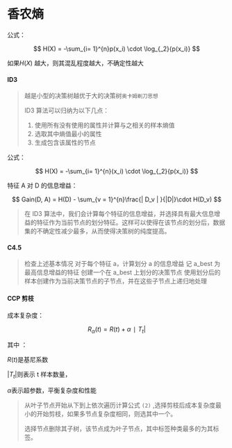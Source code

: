 # 香农熵

公式：

$$
H(X) = -\sum_{i= 1}^{n}p(x_i) \cdot \log_{_2}{p(x_i)}
$$

如果$H(X)$ 越大，则其混乱程度越大，不确定性越大

#### ID3

> 越是小型的决策树越优于大的决策树`奥卡姆剃刀思想`
> 
> ID3 算法可以归纳为以下几点：
> 
> 1. 使用所有没有使用的属性并计算与之相关的样本熵值
> 2. 选取其中熵值最小的属性
> 3. 生成包含该属性的节点

公式：

$$
H(X) = -\sum_{i= 1}^{n}(x_i) \cdot \log_{_2}{p(x_i)}
$$

特征 A 对 D 的信息增益：

$$
Gain(D, A) = H(D) - \sum_{v = 1}^{n}\frac{| D_v | }{|D|}\cdot H(D_v)
$$

> 在 ID3 算法中，我们会计算每个特征的信息增益，并选择具有最大信息增益的特征作为当前节点的划分特征。这样可以使得在该节点的划分后，数据集的不确定性减少最多，从而使得决策树的纯度提高。

#### C4.5

> 检查上述基本情况
> 对于每个特征 a，计算划分 a 的信息增益
> 记 a_best 为最高信息增益的特征
> 创建一个在 a_best 上划分的决策节点
> 使用划分后的样本创建作为当前决策节点的子节点，并在这些子节点上递归地处理

#### CCP 剪枝

成本复杂度：

$$
R_α(t)=R(t)+α∣T_t| \tag{2}
​
$$

其中 ：

$R(t)$是基尼系数

$|T_t|$则表示 t 样本数量，

$α$表示超参数，平衡复杂度和性能

> 从叶子节点开始从下到上依次遍历计算公式 `(2)` ,选择剪枝后成本复杂度最小的开始剪枝，如果多节点复杂度相同，则选其中一个。
> 
> 选择节点删除其子树，该节点成为叶子节点，其中标签种类最多的为其标签。
